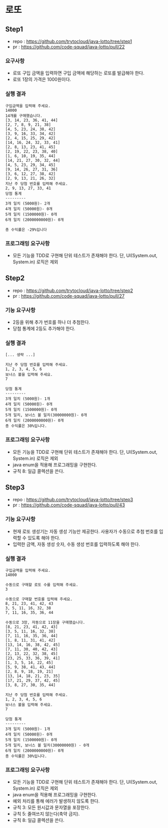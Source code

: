# 로또

## Step1
* repo : https://github.com/trytocloud/java-lotto/tree/step1
* pr : https://github.com/code-squad/java-lotto/pull/22

### 요구사항
* 로또 구입 금액을 입력하면 구입 금액에 해당하는 로또를 발급해야 한다.
* 로또 1장의 가격은 1000원이다.

### 실행 결과
````
구입금액을 입력해 주세요.
14000
14개를 구매했습니다.
[3, 14, 23, 36, 41, 44]
[2, 7, 8, 9, 21, 38]
[4, 5, 23, 24, 38, 42]
[3, 9, 16, 33, 34, 42]
[2, 4, 15, 25, 29, 42]
[14, 16, 24, 32, 33, 41]
[2, 8, 13, 23, 41, 45]
[2, 19, 22, 23, 38, 40]
[1, 6, 10, 19, 35, 44]
[14, 21, 27, 30, 32, 44]
[4, 5, 23, 29, 34, 45]
[9, 14, 26, 27, 31, 36]
[3, 6, 12, 27, 38, 42]
[2, 9, 13, 21, 26, 32]
지난 주 당첨 번호를 입력해 주세요.
2, 9, 13, 27, 33, 41
당첨 통계
---------
3개 일치 (5000원)- 2개
4개 일치 (50000원)- 0개
5개 일치 (1500000원)- 0개
6개 일치 (2000000000원)- 0개

총 수익률은 -29%입니다
````

### 프로그래밍 요구사항
* 모든 기능을 TDD로 구현해 단위 테스트가 존재해야 한다. 단, UI(System.out, System.in) 로직은 제외

## Step2
* repo : https://github.com/trytocloud/java-lotto/tree/step2
* pr : https://github.com/code-squad/java-lotto/pull/27

### 기능 요구사항
* 2등을 위해 추가 번호를 하나 더 추첨한다.
* 당첨 통계에 2등도 추가해야 한다.

### 실행 결과
````
[... 생략 ...]

지난 주 당첨 번호를 입력해 주세요.
1, 2, 3, 4, 5, 6
보너스 볼을 입력해 주세요.
7

당첨 통계
---------
3개 일치 (5000원)- 1개
4개 일치 (50000원)- 0개
5개 일치 (1500000원)- 0개
5개 일치, 보너스 볼 일치(30000000원)- 0개
6개 일치 (2000000000원)- 0개
총 수익률은 30%입니다.
````
### 프로그래밍 요구사항
* 모든 기능을 TDD로 구현해 단위 테스트가 존재해야 한다. 단, UI(System.out, System.in) 로직은 제외
* java enum을 적용해 프로그래밍을 구현한다.
* 규칙 8: 일급 콜렉션을 쓴다.

## Step3
* repo : https://github.com/trytocloud/java-lotto/tree/step3
* pr : https://github.com/code-squad/java-lotto/pull/43

### 기능 요구사항
* 현재 로또 생성기는 자동 생성 기능만 제공한다. 사용자가 수동으로 추첨 번호를 입력할 수 있도록 해야 한다.
* 입력한 금액, 자동 생성 숫자, 수동 생성 번호를 입력하도록 해야 한다.

### 실행 결과
````
구입금액을 입력해 주세요.
14000

수동으로 구매할 로또 수를 입력해 주세요.
3

수동으로 구매할 번호를 입력해 주세요.
8, 21, 23, 41, 42, 43
3, 5, 11, 16, 32, 38
7, 11, 16, 35, 36, 44

수동으로 3장, 자동으로 11장을 구매했습니다.
[8, 21, 23, 41, 42, 43]
[3, 5, 11, 16, 32, 38]
[7, 11, 16, 35, 36, 44]
[1, 8, 11, 31, 41, 42]
[13, 14, 16, 38, 42, 45]
[7, 11, 30, 40, 42, 43]
[2, 13, 22, 32, 38, 45]
[23, 25, 33, 36, 39, 41]
[1, 3, 5, 14, 22, 45]
[5, 9, 38, 41, 43, 44]
[2, 8, 9, 18, 19, 21]
[13, 14, 18, 21, 23, 35]
[17, 21, 29, 37, 42, 45]
[3, 8, 27, 30, 35, 44]

지난 주 당첨 번호를 입력해 주세요.
1, 2, 3, 4, 5, 6
보너스 볼을 입력해 주세요.
7

당첨 통계
---------
3개 일치 (5000원)- 1개
4개 일치 (50000원)- 0개
5개 일치 (1500000원)- 0개
5개 일치, 보너스 볼 일치(30000000원) - 0개
6개 일치 (2000000000원)- 0개
총 수익률은 30%입니다.
````

### 프로그래밍 요구사항
* 모든 기능을 TDD로 구현해 단위 테스트가 존재해야 한다. 단, UI(System.out, System.in) 로직은 제외
* java enum을 적용해 프로그래밍을 구현한다.
* 예외 처리를 통해 에러가 발생하지 않도록 한다.
* 규칙 3: 모든 원시값과 문자열을 포장한다.
* 규칙 5: 줄여쓰지 않는다(축약 금지).
* 규칙 8: 일급 콜렉션을 쓴다.
